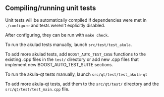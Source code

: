 Compiling/running unit tests
------------------------------------

Unit tests will be automatically compiled if dependencies were met in `./configure`
and tests weren't explicitly disabled.

After configuring, they can be run with `make check`.

To run the akulad tests manually, launch `src/test/test_akula`.

To add more akulad tests, add `BOOST_AUTO_TEST_CASE` functions to the existing
.cpp files in the `test/` directory or add new .cpp files that
implement new BOOST_AUTO_TEST_SUITE sections.

To run the akula-qt tests manually, launch `src/qt/test/test_akula-qt`

To add more akula-qt tests, add them to the `src/qt/test/` directory and
the `src/qt/test/test_main.cpp` file.
